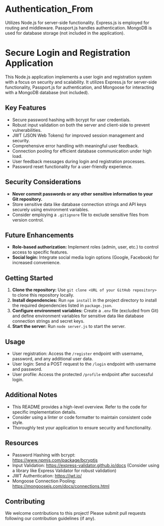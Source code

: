 # Authentication_From
Utilizes Node.js for server-side functionality. Express.js is employed for routing and middleware. Passport.js handles authentication. MongoDB is used for database storage (not included in the application).
# Secure Login and Registration Application

This Node.js application implements a user login and registration system with a focus on security and scalability. It utilizes Express.js for server-side functionality, Passport.js for authentication, and Mongoose for interacting with a MongoDB database (not included).

## Key Features

* Secure password hashing with bcrypt for user credentials.
* Robust input validation on both the server and client-side to prevent vulnerabilities.
* JWT (JSON Web Tokens) for improved session management and security.
* Comprehensive error handling with meaningful user feedback.
* Connection pooling for efficient database communication under high load.
* User feedback messages during login and registration processes.
* Password reset functionality for a user-friendly experience.

## Security Considerations

* **Never commit passwords or any other sensitive information to your Git repository.**
* Store sensitive data like database connection strings and API keys securely using environment variables.
* Consider employing a `.gitignore` file to exclude sensitive files from version control.

## Future Enhancements

* **Role-based authorization:** Implement roles (admin, user, etc.) to control access to specific features.
* **Social login:** Integrate social media login options (Google, Facebook) for increased convenience.

## Getting Started

1. **Clone the repository:** Use `git clone <URL of your GitHub repository>` to clone this repository locally.
2. **Install dependencies:** Run `npm install` in the project directory to install the required dependencies listed in `package.json`.
3. **Configure environment variables:** Create a `.env` file (excluded from Git) and define environment variables for sensitive data like database connection strings and secret keys.
4. **Start the server:** Run `node server.js` to start the server.

## Usage

* User registration: Access the `/register` endpoint with username, password, and any additional user data.
* User login: Send a POST request to the `/login` endpoint with username and password.
* User profile: Access the protected `/profile` endpoint after successful login.

## Additional Notes

* This README provides a high-level overview. Refer to the code for specific implementation details.
* Consider using a linter or code formatter to maintain consistent code style.
* Thoroughly test your application to ensure security and functionality.

## Resources

* Password Hashing with bcrypt: https://www.npmjs.com/package/bcryptjs
* Input Validation: https://express-validator.github.io/docs (Consider using a library like Express Validator for robust validation)
* JWT Authentication: https://jwt.io/
* Mongoose Connection Pooling: https://mongoosejs.com/docs/connections.html

## Contributing

We welcome contributions to this project! Please submit pull requests following our contribution guidelines (if any).

